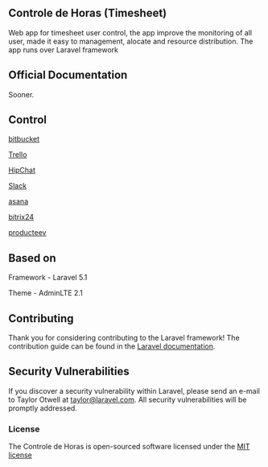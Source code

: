 ## Controle de Horas (Timesheet)

Web app for timesheet user control, the app improve the monitoring of all user, made it easy to management, alocate and resource distribution. The app runs over Laravel framework

## Official Documentation

Sooner.

## Control
[bitbucket](https://bitbucket.org/leandro-b-03/controle-de-horas)

[Trello](https://trello.com/b/NwbhwUHP/controle-de-horas)

[HipChat](https://www.hipchat.com/invite/420127/e0b4350beb77e88341ea7bd0441f9fa2)

[Slack](http://someideias.slack.com/)

[asana](https://app.asana.com/0/45666012062313/list)

[bitrix24](someideias.bitrix24.com)

[producteev](https://www.producteev.com/)

## Based on
Framework - Laravel 5.1

Theme - AdminLTE 2.1

## Contributing

Thank you for considering contributing to the Laravel framework! The contribution guide can be found in the [Laravel documentation](http://laravel.com/docs/contributions).

## Security Vulnerabilities

If you discover a security vulnerability within Laravel, please send an e-mail to Taylor Otwell at taylor@laravel.com. All security vulnerabilities will be promptly addressed.

### License

The Controle de Horas is open-sourced software licensed under the [MIT license](http://opensource.org/licenses/MIT)
